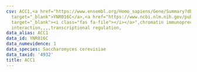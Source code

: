 ```yaml
---
csv: ACC1,<a href="https://www.ensembl.org/Homo_sapiens/Gene/Summary?db=core;g=YNR016C"
  target="_blank">YNR016C</a>,<a href="https://www.ncbi.nlm.nih.gov/pubmed/12399584"
  target="_blank"><i class="fas fa-file"></i></a>",chromatin immunoprecipitation assay,direct
  interaction,,,,transcriptional regulation,
data_alias: ACC1
data_id: YNR016C
data_numevidence: 1
data_species: Saccharomyces cerevisiae
data_taxid: '4932'
title: ACC1
---
```

